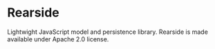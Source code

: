 Rearside
========

Lightwight JavaScript model and persistence library.
Rearside is made available under Apache 2.0 license.
